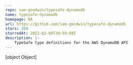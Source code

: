 ```yaml
---
repo: sam-goodwin/typesafe-dynamodb
name: typesafe-dynamodb
homepage: NA
url: https://github.com/sam-goodwin/typesafe-dynamodb
stars: 208
starredAt: 2022-02-04T20:59:58Z
description: |-
    TypeSafe type definitions for the AWS DynamoDB API
---
```


[object Object]
